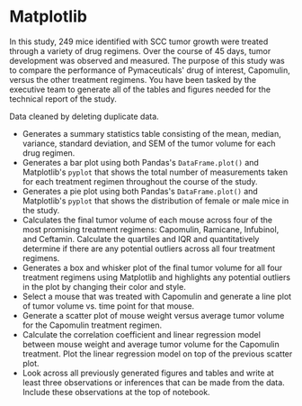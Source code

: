 # Matplotlib
In this study, 249 mice identified with SCC tumor growth were treated through a variety of drug regimens. Over the course of 45 days, tumor development was observed and measured. The purpose of this study was to compare the performance of Pymaceuticals' drug of interest, Capomulin, versus the other treatment regimens. You have been tasked by the executive team to generate all of the tables and figures needed for the technical report of the study. 

Data cleaned by deleting duplicate data.

* Generates a summary statistics table consisting of the mean, median, variance, standard deviation, and SEM of the tumor volume for each drug regimen.
* Generates a bar plot using both Pandas's `DataFrame.plot()` and Matplotlib's `pyplot` that shows the total number of measurements taken for each treatment regimen throughout the course of the study.
* Generates a pie plot using both Pandas's `DataFrame.plot()` and Matplotlib's `pyplot` that shows the distribution of female or male mice in the study.
* Calculates the final tumor volume of each mouse across four of the most promising treatment regimens: Capomulin, Ramicane, Infubinol, and Ceftamin. Calculate the quartiles and IQR and quantitatively determine if there are any potential outliers across all four treatment regimens.
* Generates a box and whisker plot of the final tumor volume for all four treatment regimens using Matplotlib and highlights any potential outliers in the plot by changing their color and style.
* Select a mouse that was treated with Capomulin and generate a line plot of tumor volume vs. time point for that mouse.
* Generate a scatter plot of mouse weight versus average tumor volume for the Capomulin treatment regimen.
* Calculate the correlation coefficient and linear regression model between mouse weight and average tumor volume for the Capomulin treatment. Plot the linear regression model on top of the previous scatter plot.
* Look across all previously generated figures and tables and write at least three observations or inferences that can be made from the data. Include these observations at the top of notebook.
